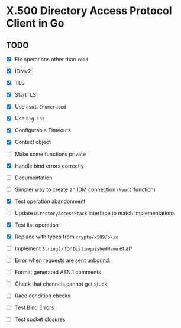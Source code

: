 # X.500 Directory Access Protocol Client in Go


## TODO

- [x] Fix operations other than `read`
- [x] IDMv2
- [x] TLS
- [x] StartTLS
- [x] Use `asn1.Enumerated`
- [x] Use `big.Int`
- [x] Configurable Timeouts
- [x] Context object
- [ ] Make some functions private
- [x] Handle bind errors correctly
- [ ] Documentation
- [ ] Simpler way to create an IDM connection (`New()` function)
- [x] Test operation abandonment
- [ ] Update `DirectoryAccessStack` interface to match implementations
- [x] Test list operation
- [x] Replace with types from `crypto/x509/pkix`
- [ ] Implement `String()` for `DistinguishedName` et al?
- [ ] Error when requests are sent unbound.
- [ ] Format generated ASN.1 comments
- [ ] Check that channels cannot get stuck
- [ ] Race condition checks
- [ ] Test Bind Errors
- [ ] Test socket closures

